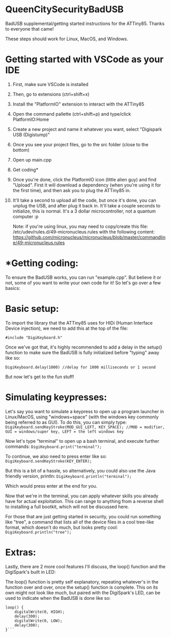 # QueenCitySecurityBadUSB
BadUSB supplemental/getting started instructions for the ATTiny85. Thanks to everyone that came!

These steps should work for Linux, MacOS, and Windows.

# Getting started with VSCode as your IDE

1. First, make sure VSCode is installed
2. Then, go to extensions (ctrl+shift+x)
3. Install the "PlatformIO" extension to interact with the ATTiny85
4. Open the command pallette (ctrl+shift+p) and type/click PlatformIO:Home
5. Create a new project and name it whatever you want, select "Digispark USB (Digistump)"
6. Once you see your project files, go to the src folder (close to the bottom)
7. Open up main.cpp
8. Get coding*
9. Once you're done, click the PlatformIO icon (little alien guy) and find "Upload". First it will download a dependency (when you're using it for the first time), and then ask you to plug the ATTiny85 in.
10. It'll take a second to upload all the code, but once it's done, you can unplug the USB, and after plug it back in. It'll take a couple seconds to initialize, this is normal. It's a 3 dollar microcontroller, not a quantum computer :p

    Note: if you're using linux, you may need to copy/create this file: /etc/udev/rules.d/49-micronucleus.rules
    with the following content: https://github.com/micronucleus/micronucleus/blob/master/commandline/49-micronucleus.rules

# *Getting coding:

To ensure the BadUSB works, you can run "example.cpp". But believe it or not, some of you want to write your own code for it! So let's go over a few basics:

# Basic setup:

To import the library that the ATTiny85 uses for HIDi (Human Interface Device injection), we need to add this at the top of the file: 

```#include "DigiKeyboard.h"```

Once we've got that, it's highly recommended to add a delay in the setup() function to make sure the BadUSB is fully initialized before "typing" away like so:

```DigiKeyboard.delay(1000) //delay for 1000 milliseconds or 1 second```


But now let's get to the fun stuff!

# Simulating keypresses:

Let's say you want to simulate a keypress to open up a program launcher in Linux/MacOS, using "windows+space" (with the windows key commonly being referred to as GUI).
To do this, you can simply type:
```DigiKeyboard.sendKeyStroke(MOD_GUI_LEFT, KEY_SPACE); //MOD = modifier, GUI = windows/super key, LEFT = the left windows key``` 

Now let's type "terminal" to open up a bash terminal, and execute further commands:
```DigiKeyboard.print("terminal");```

To continue, we also need to press enter like so:
```DigiKeyboard.sendKeyStroke(KEY_ENTER);```

But this is a bit of a hassle, so alternatively, you could also use the Java friendly version, println:
```DigiKeyboard.println("terminal");```

Which would press enter at the end for you.

Now that we're in the terminal, you can apply whatever skills you already have for actual exploitation. This can range to anything from a reverse shell to installing a full bootkit, which will not be discussed here.

For those that are just getting started in security, you could run something like "tree", a command that lists all of the device files in a cool tree-like format, which doesn't do much, but looks pretty cool:
```DigiKeyboard.println("tree");```

# Extras:

Lastly, there are 2 more cool features I'll discuss, the loop() function and the DigiSpark's built in LED:

The loop() function is pretty self explanatory, repeating whatever's in the function over and over, once the setup() function is complete. This on its own might not look like much, but paired with the DigiSpark's LED, can be used to indicate when the BadUSB is done like so:
```
loop() {
    digitalWrite(0, HIGH);
    delay(300);
    digitalWrite(0, LOW);
    delay(300);
}```
